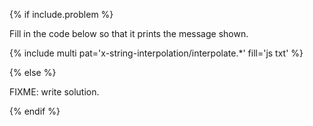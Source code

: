 {% if include.problem %}

Fill in the code below so that it prints the message shown.

{% include multi pat='x-string-interpolation/interpolate.*' fill='js txt' %}

{% else %}

FIXME: write solution.

{% endif %}
